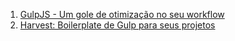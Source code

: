 1. [GulpJS - Um gole de otimização no seu workflow](http://blog.da2k.com.br/2015/01/24/gulpjs-um-gole-de-otimizacao-no-seu-workflow/)
1. [Harvest: Boilerplate de Gulp para seus projetos](tableless.com.br/harvest-boilerplate-de-gulp-para-seus-projetos)